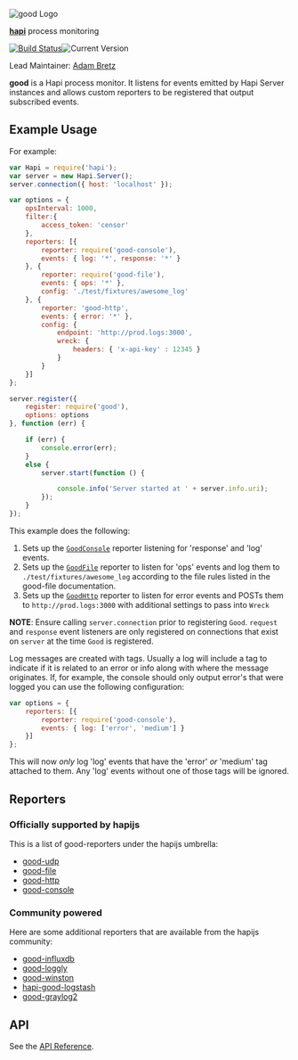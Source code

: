 ![good Logo](images/good.png)

[**hapi**](https://github.com/hapijs/hapi) process monitoring

[![Build Status](https://secure.travis-ci.org/hapijs/good.svg)](http://travis-ci.org/hapijs/good)![Current Version](https://img.shields.io/npm/v/good.svg)

Lead Maintainer: [Adam Bretz](https://github.com/arb)


**good** is a Hapi process monitor. It listens for events emitted by Hapi Server instances and allows custom reporters to be registered that output subscribed events.

## Example Usage
For example:

```javascript
var Hapi = require('hapi');
var server = new Hapi.Server();
server.connection({ host: 'localhost' });

var options = {
    opsInterval: 1000,
    filter:{
        access_token: 'censor'
    },
    reporters: [{
        reporter: require('good-console'),
        events: { log: '*', response: '*' }
    }, {
        reporter: require('good-file'),
        events: { ops: '*' },
        config: './test/fixtures/awesome_log'
    }, {
        reporter: 'good-http',
        events: { error: '*' },
        config: {
            endpoint: 'http://prod.logs:3000',
            wreck: {
                headers: { 'x-api-key' : 12345 }
            }
        }
    }]
};

server.register({
    register: require('good'),
    options: options
}, function (err) {

    if (err) {
        console.error(err);
    }
    else {
        server.start(function () {

            console.info('Server started at ' + server.info.uri);
        });
    }
});

```

This example does the following:

1. Sets up the [`GoodConsole`](https://github.com/hapijs/good-console) reporter listening for 'response' and 'log' events.
2. Sets up the [`GoodFile`](https://github.com/hapijs/good-file) reporter to listen for 'ops' events and log them to `./test/fixtures/awesome_log` according to the file rules listed in the good-file documentation.
3. Sets up the [`GoodHttp`](https://github.com/hapijs/good-http) reporter to listen for error events and POSTs them to `http://prod.logs:3000` with additional settings to pass into `Wreck`

**NOTE**: Ensure calling `server.connection` prior to registering `Good`. `request` and  `response` event listeners are only registered on connections that exist on `server` at the time `Good` is registered.

Log messages are created with tags. Usually a log will include a tag to indicate if it is related to an error or info along with where the message originates. If, for example, the console should only output error's that were logged you can use the following configuration:

```javascript
var options = {
    reporters: [{
        reporter: require('good-console'),
        events: { log: ['error', 'medium'] }
    }]
};
```

This will now _only_ log 'log' events that have the 'error' _or_ 'medium' tag attached to them. Any 'log' events without one of those tags will be ignored.


## Reporters

### Officially supported by hapijs

This is a list of good-reporters under the hapijs umbrella:
- [good-udp](https://github.com/hapijs/good-udp)
- [good-file](https://github.com/hapijs/good-file)
- [good-http](https://github.com/hapijs/good-http)
- [good-console](https://github.com/hapijs/good-console)

### Community powered
Here are some additional reporters that are available from the hapijs community:
- [good-influxdb](https://github.com/totherik/good-influxdb)
- [good-loggly](https://github.com/continuationlabs/good-loggly)
- [good-winston](https://github.com/lancespeelmon/good-winston)
- [hapi-good-logstash](https://github.com/atroo/hapi-good-logstash)
- [good-graylog2](https://github.com/CascadeEnergy/good-graylog2)

## API

See the [API Reference](API.md).
